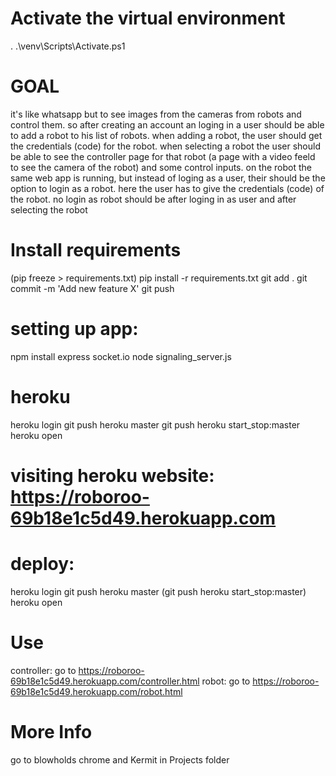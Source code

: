 # Activate the virtual environment
. .\venv\Scripts\Activate.ps1


# GOAL
it's like whatsapp but to see images from the cameras from robots and control them. so after creating an account an loging in a user should be able to add a robot to his list of robots. when adding a robot, the user should get the credentials (code) for the robot. when selecting a robot the user should be able to see the controller page for that robot (a page with a video feeld to see the camera of the robot) and some control inputs. on the robot the same web app is running, but instead of loging as a user, their should be the option to login as a robot. here the user has to give the credentials (code) of the robot. no login as robot should be after loging in as user and after selecting the robot

# Install requirements
(pip freeze > requirements.txt)
pip install -r requirements.txt
git add .
git commit -m 'Add new feature X'
git push

# setting up app:
npm install express socket.io
node signaling_server.js

# heroku 
heroku login
git push heroku master
git push heroku start_stop:master
heroku open

# visiting heroku website: https://roboroo-69b18e1c5d49.herokuapp.com





# deploy: 
heroku login
git push heroku master
(git push heroku start_stop:master)
heroku open

# Use
controller: go to https://roboroo-69b18e1c5d49.herokuapp.com/controller.html
robot: go to https://roboroo-69b18e1c5d49.herokuapp.com/robot.html

# More Info
go to blowholds chrome and Kermit in Projects folder